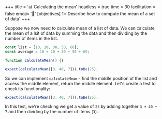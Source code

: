 +++
title = '📊 Calculating the mean'
headless = true
time = 30
facilitation = false
emoji= '🧩'
[objectives]
1='Describe how to compute the mean of a set of data'
+++

Suppose we now need to calculate mean of a list of data. We can calculate the mean of a lsit of data by summing the data and then dividing by the number of items in the list.

```js
const list = [10, 20, 30, 50, 60];
const average = 10 + 20 + 30 + 50 + 60;
```

```js
function calculateMean() {}
```

```js
expect(calculateMean([3, 40, 7])).toBe(25);
```

So we can implement `calculateMean` - find the middle position of the list and access the middle element, return the middle element.
Let's create a test to check its functionality:

```js
expect(calculateMean([3, 40, 7])).toBe(25);
```

In this test, we're checking we get a value of `25` by adding together `3 + 40 + 7` and then dividing by the number of items (`3`).
